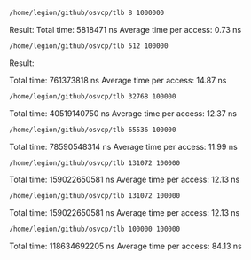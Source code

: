 ```bash
/home/legion/github/osvcp/tlb 8 1000000
```
Result:
Total time: 5818471 ns
Average time per access: 0.73 ns


```bash
/home/legion/github/osvcp/tlb 512 100000
```
Result:

Total time: 761373818 ns
Average time per access: 14.87 ns

```bash
/home/legion/github/osvcp/tlb 32768 100000
```
Total time: 40519140750 ns
Average time per access: 12.37 ns

```bash
/home/legion/github/osvcp/tlb 65536 100000
```
Total time: 78590548314 ns
Average time per access: 11.99 ns
```bash
/home/legion/github/osvcp/tlb 131072 100000
```
Total time: 159022650581 ns
Average time per access: 12.13 ns
```bash
/home/legion/github/osvcp/tlb 131072 100000
```
Total time: 159022650581 ns
Average time per access: 12.13 ns

```bash
/home/legion/github/osvcp/tlb 100000 100000
```

Total time: 118634692205 ns
Average time per access: 84.13 ns
